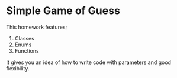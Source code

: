 # Simple Game of Guess

This homework features;

1. Classes
2. Enums
3. Functions

It gives you an idea of how to write code with parameters and good flexibility.
